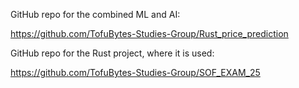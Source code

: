 GitHub repo for the combined ML and AI: 

https://github.com/TofuBytes-Studies-Group/Rust_price_prediction

GitHub repo for the Rust project, where it is used: 

https://github.com/TofuBytes-Studies-Group/SOF_EXAM_25
